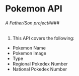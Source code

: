 # Pokemon API
###### A Father/Son project####

1. This API covers the following:
- Pokemon Name
- Pokemon Image
- Type
- Regional Pokedex Number
- National Pokedex Number
